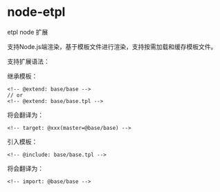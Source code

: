 # node-etpl
etpl node 扩展

支持Node.js端渲染，基于模板文件进行渲染，支持按需加载和缓存模板文件。

支持扩展语法：

继承模板：
```
<!-- @extend: base/base -->
// or
<!-- @extend: base/base.tpl -->
```

将会翻译为：
```
<!-- target: @xxx(master=@base/base) -->
```


引入模板：
```
<!-- @include: base/base.tpl -->
```
将会翻译为：

```
<!-- import: @base/base -->
```
